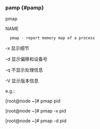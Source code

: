 ### pamp {#pamp}

pmap

NAME

      pmap - report memory map of a process

-x 显示细节

-d 显示偏移和设备号

-q 不显示处理信息

-V 显示版本信息

e.g.:

[root@node ~]# pmap pid

[root@node ~]# pmap -x pid

[root@node ~]# pmap -d pid